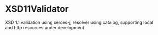 # XSD11Validator
XSD 1.1 validation using xerces-j, resolver using catalog, supporting local and http resources 
under development 
